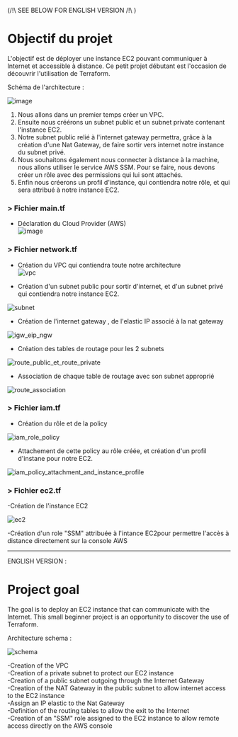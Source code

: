 (/!\ SEE BELOW FOR ENGLISH VERSION /!\ )

# Objectif du projet #

L'objectif est de déployer une instance EC2 pouvant communiquer à Internet et accessible à distance. Ce petit projet débutant est l'occasion de découvrir l'utilisation de Terraform.



Schéma de l'architecture :

![image](https://user-images.githubusercontent.com/97849927/202912909-55736596-4c4c-4bf5-a6d6-ef8fbe7b0bbe.png)


1. Nous allons dans un premier temps créer un VPC. 
2. Ensuite nous créérons un subnet public et un subnet private contenant l'instance EC2.
3. Notre subnet public relié à l'internet gateway permettra, grâce à la création d'une Nat Gateway, de faire sortir vers internet notre instance du subnet privé.
4.  Nous souhaitons également nous connecter à distance à la machine, nous allons utiliser le service AWS SSM. Pour se faire, nous devons créer un rôle avec des permissions qui lui sont attachés.
5. Enfin nous créerons un profil d'instance, qui contiendra notre rôle, et qui sera attribué à notre instance EC2.

### > Fichier main.tf ###
- Déclaration du Cloud Provider (AWS)  
![image](https://user-images.githubusercontent.com/97849927/202905079-81198c45-7995-48bf-8973-7d6814c6497a.png)  

### > Fichier network.tf ###

- Création du VPC qui contiendra toute notre architecture   
![vpc](https://user-images.githubusercontent.com/97849927/202911525-2a9bc443-8515-419f-b2ef-19a05f9e05d8.png)  

- Création d'un subnet public pour sortir d'internet, et d'un subnet privé qui contiendra notre instance EC2.  

![subnet](https://user-images.githubusercontent.com/97849927/202911640-6fa17146-6bd2-43c3-87a1-f87b97dcdcdc.PNG)  


- Création de l'internet gateway , de l'elastic IP associé à la nat gateway  

![igw_eip_ngw](https://user-images.githubusercontent.com/97849927/202911687-6ced5d3d-2291-41ab-b9c7-e4961b79a957.PNG)  


- Création des tables de routage pour les 2 subnets 

![route_public_et_route_private](https://user-images.githubusercontent.com/97849927/202911702-91ade934-8f44-44d8-b8ad-5666fc9ca7ca.PNG)  


- Association de chaque table de routage avec son subnet approprié  

![route_association](https://user-images.githubusercontent.com/97849927/202911733-1b1a86d5-7bbe-4e6d-a285-bda7e8a21648.PNG)  

### > Fichier iam.tf ###  


- Création du rôle et de la policy  

![iam_role_policy](https://user-images.githubusercontent.com/97849927/202911807-5256ebe4-6e34-4062-8f79-b43bd88fa2a1.PNG)  

- Attachement de cette policy au rôle créée, et création d'un profil d'instane pour notre EC2.  

![iam_policy_attachment_and_instance_profile](https://user-images.githubusercontent.com/97849927/202911842-44cf2da6-1926-4944-924a-c07745593b8d.PNG)  


### > Fichier ec2.tf ###  

-Création de l'instance EC2

![ec2](https://user-images.githubusercontent.com/97849927/202911761-64166cba-41e6-4a2f-baa4-a0cfa7748749.jpg)


-Création d'un role "SSM" attribuée à l'intance EC2pour permettre l'accès à distance directement sur la console AWS  


----------------------------------------------------------------------------------------------------------------------------------------------------

ENGLISH VERSION :

# Project goal #



The goal is to deploy an EC2 instance that can communicate with the Internet. This small beginner project is an opportunity to discover the use of Terraform.



Architecture schema :

![schema](https://user-images.githubusercontent.com/97849927/202782014-ed5c7e28-75c1-4486-9f5d-614715752fcf.png)


-Creation of the VPC   
-Creation of a private subnet to protect our EC2 instance  
-Creation of a public subnet outgoing through the Internet Gateway  
-Creation of the NAT Gateway in the public subnet to allow internet access to the EC2 instance  
-Assign an IP elastic to the Nat Gateway  
-Definition of the routing tables to allow the exit to the Internet  
-Creation of an "SSM" role assigned to the EC2 instance to allow remote access directly on the AWS console  


